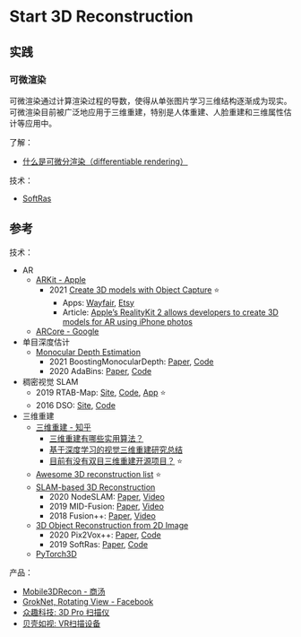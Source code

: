 # Start 3D Reconstruction

## 实践

### 可微渲染

可微渲染通过计算渲染过程的导数，使得从单张图片学习三维结构逐渐成为现实。可微渲染目前被广泛地应用于三维重建，特别是人体重建、人脸重建和三维属性估计等应用中。

了解：

- [什么是可微分渲染（differentiable rendering）](https://www.zhihu.com/question/364770565/answer/1266067986)

技术：

- [SoftRas](docs/softras.md)

## 参考

技术：

- AR
  - [ARKit - Apple](https://developer.apple.com/cn/augmented-reality/arkit/)
    - 2021 [Create 3D models with Object Capture](https://developer.apple.com/videos/play/wwdc2021/10076/) ⭐
      - Apps: [Wayfair](https://apps.apple.com/us/app/wayfair-shop-all-things-home/id836767708), [Etsy](https://apps.apple.com/us/app/etsy-custom-creative-goods/id477128284)
      - Article: [Apple’s RealityKit 2 allows developers to create 3D models for AR using iPhone photos](https://techcrunch.com/2021/06/08/apples-realitykit-2-allows-developers-to-create-3d-models-for-ar-using-iphone-photos/)
  - [ARCore - Google](https://developers.google.com/ar/)
- 单目深度估计
  - [Monocular Depth Estimation](https://paperswithcode.com/task/monocular-depth-estimation)
    - 2021 BoostingMonocularDepth: [Paper](https://arxiv.org/abs/2105.14021), [Code](https://github.com/compphoto/BoostingMonocularDepth)
    - 2020 AdaBins: [Paper](https://arxiv.org/abs/2011.14141), [Code](https://github.com/shariqfarooq123/AdaBins)
- 稠密视觉 SLAM
  - 2019 RTAB-Map: [Site](http://introlab.github.io/rtabmap/), [Code](https://github.com/introlab/rtabmap), [App](https://apps.apple.com/ca/app/rtab-map-3d-lidar-scanner/id1564774365) ⭐
  - 2016 DSO: [Site](https://vision.in.tum.de/research/vslam/dso), [Code](https://github.com/JakobEngel/dso)
- 三维重建
  - [三维重建 - 知乎](https://www.zhihu.com/column/c_1278034190307295232)
    - [三维重建有哪些实用算法？](https://www.zhihu.com/question/29885222)
    - [基于深度学习的视觉三维重建研究总结](https://zhuanlan.zhihu.com/p/79628068)
    - [目前有没有双目三维重建开源项目？](https://www.zhihu.com/question/419497403/answer/1459111592) ⭐
  - [Awesome 3D reconstruction list](https://github.com/openMVG/awesome_3DReconstruction_list) ⭐
  - [SLAM-based 3D Reconstruction](https://www.google.com.hk/search?q=slam-based+3D+reconstruction)
    - 2020 NodeSLAM: [Paper](https://arxiv.org/abs/2004.04485v2), [Video](https://www.youtube.com/watch?v=zPzMtXU-0JE)
    - 2019 MID-Fusion: [Paper](https://arxiv.org/abs/1812.07976), [Video](https://www.youtube.com/watch?v=gturboNl9gg)
    - 2018 Fusion++: [Paper](https://arxiv.org/abs/1808.08378), [Video](https://www.youtube.com/watch?v=2luKNC03x4k)
  - [3D Object Reconstruction from 2D Image](https://paperswithcode.com/task/3d-object-reconstruction)
    - 2020 Pix2Vox++: [Paper](https://arxiv.org/abs/2006.12250), [Code](https://gitlab.com/hzxie/Pix2Vox)
    - 2019 SoftRas: [Paper](https://arxiv.org/abs/1904.01786), [Code](https://github.com/ShichenLiu/SoftRas)
  - [PyTorch3D](https://pytorch3d.org/)

<!--
- [Computer Vision and Pattern Recognition](https://arxiv.org/list/cs.CV/recent)
-->

产品：

- [Mobile3DRecon - 商汤](https://zhuanlan.zhihu.com/p/340463853)
- [GrokNet, Rotating View - Facebook](https://ai.facebook.com/blog/powered-by-ai-advancing-product-understanding-and-building-new-shopping-experiences/)
- [众趣科技: 3D Pro 扫描仪](http://www.3dnest.cn/page/products/product_scaner1.html)
- [贝壳如视: VR扫描设备](http://www.realsee.com/website/product/hardware)
